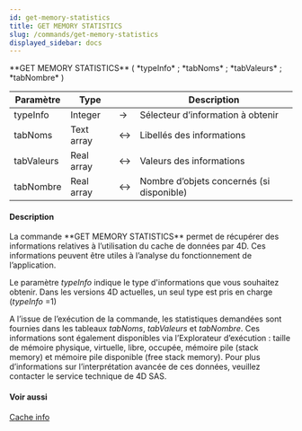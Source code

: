 ```yaml
---
id: get-memory-statistics
title: GET MEMORY STATISTICS
slug: /commands/get-memory-statistics
displayed_sidebar: docs
---
```


<!--REF #_command_.GET MEMORY STATISTICS.Syntax-->**GET MEMORY STATISTICS** ( *typeInfo* ; *tabNoms* ; *tabValeurs* ; *tabNombre* )<!-- END REF-->
<!--REF #_command_.GET MEMORY STATISTICS.Params-->
| Paramètre | Type |  | Description |
| --- | --- | --- | --- |
| typeInfo | Integer | &srarr; | Sélecteur d’information à obtenir |
| tabNoms | Text array | &harr; | Libellés des informations |
| tabValeurs | Real array | &harr; | Valeurs des informations |
| tabNombre | Real array | &harr; | Nombre d’objets concernés (si disponible) |

<!-- END REF-->

#### Description 

<!--REF #_command_.GET MEMORY STATISTICS.Summary-->La commande **GET MEMORY STATISTICS** permet de récupérer des informations relatives à l’utilisation du cache de données par 4D.<!-- END REF--> Ces informations peuvent être utiles à l’analyse du fonctionnement de l’application. 

Le paramètre *typeInfo* indique le type d'informations que vous souhaitez obtenir. Dans les versions 4D actuelles, un seul type est pris en charge (*typeInfo* \=1)

A l’issue de l’exécution de la commande, les statistiques demandées sont fournies dans les tableaux *tabNoms*, *tabValeurs* et *tabNombre*. Ces informations sont également disponibles via l’Explorateur d’exécution : taille de mémoire physique, virtuelle, libre, occupée, mémoire pile (stack memory) et mémoire pile disponible (free stack memory). Pour plus d’informations sur l’interprétation avancée de ces données, veuillez contacter le service technique de 4D SAS.

#### Voir aussi 

[Cache info](cache-info.md)  